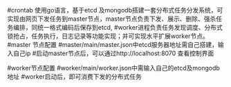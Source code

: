 #crontab 使用go语言，基于etcd 及mongodb搭建一套分布式任务分发系统，可实现由网页下发任务到master节点，master节点负责下发、展示、删除、强杀任务编排，同统一格式编码后保存到etcd,
#worker进程负责任务发现调度、分布式锁抢占，任务执行，日志记录等功能实现；并可实现水平扩展worker节点。
#master 节点配置
#master/main/master.json中etcd服务器地址需自己搭建，输入自己ip
#启动master节点后，可以通过http://localhost:8070 查看控制界面

#worker节点配置
#worker/main/worker.json中需输入自己的etcd及mongodb地址
#worker启动后，即可消费下发的分布式任务
